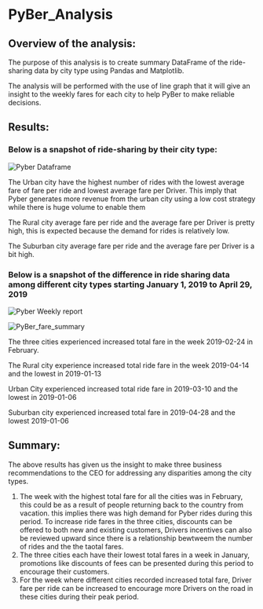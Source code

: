 # PyBer_Analysis

## Overview of the analysis:
The purpose of this analysis is to create summary DataFrame of the ride-sharing data by city type using Pandas and Matplotlib.

The analysis will be performed with the use of line graph that it will give an insight to the weekly fares for each city to help PyBer to make reliable decisions.

## Results:

### Below is a snapshot of ride-sharing by their city type:

![Pyber Dataframe](https://user-images.githubusercontent.com/104603037/172504021-d3424fee-3d62-4e66-8554-7b8fcbe51a59.png)


The Urban city have the highest number of rides with the lowest average fare of fare per ride and lowest average fare per Driver. This imply that Pyber generates more revenue from the urban city using a low cost strategy while there is huge volume to enable them 

The Rural city  average fare per ride and the average fare per Driver is pretty high, this is expected because the demand for rides is relatively low.

The Suburban city  average fare per ride and the average fare per Driver is a bit high.


### Below is a snapshot of the difference in ride sharing data among different city types starting January 1, 2019 to April 29, 2019


![Pyber Weekly report](https://user-images.githubusercontent.com/104603037/172504059-21929461-cae1-42be-81b9-c7ea39a0c832.png)


![PyBer_fare_summary](https://user-images.githubusercontent.com/104603037/172503962-a57da9d2-6a15-46b1-9f64-e76f2d62a362.png)


The three cities experienced increased total fare in the week 2019-02-24 in February. 

The Rural city experience increased total ride fare in the week 2019-04-14 and the lowest in 2019-01-13

Urban City experienced increased total ride fare in 2019-03-10 and the lowest in 2019-01-06

Suburban city experienced increased total fare in 2019-04-28 and the lowest 2019-01-06


## Summary:
The above results has given us the insight to make three business recommendations to the CEO for addressing any disparities among the city types.
1. The week with the highest total fare for all the cities was in February, this could be as a result of people returning  back to the country from vacation. this implies there was high demand for Pyber rides during this period. To increase ride fares in the three cities, discounts can be offered to both new and existing customers, Drivers incentives can also be reviewed upward since there is a relationship bewtweem the number of rides and the the taotal fares.
2. The three cities each have their lowest total fares in a week in January, promotions like discounts of fees can be presented during this period to encourage their customers.
3. For the week where different cities recorded increased total fare, Driver fare per ride can be increased to encourage more Drivers on the road in these cities during their peak period.
